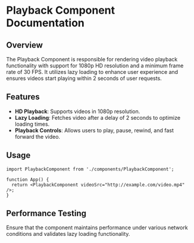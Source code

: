 # Playback Component Documentation

## Overview
The Playback Component is responsible for rendering video playback functionality with support for 1080p HD resolution and a minimum frame rate of 30 FPS. It utilizes lazy loading to enhance user experience and ensures videos start playing within 2 seconds of user requests.

## Features
- **HD Playback**: Supports videos in 1080p resolution.
- **Lazy Loading**: Fetches video after a delay of 2 seconds to optimize loading times.
- **Playback Controls**: Allows users to play, pause, rewind, and fast forward the video.

## Usage
```tsx
import PlaybackComponent from './components/PlaybackComponent';

function App() {
  return <PlaybackComponent videoSrc="http://example.com/video.mp4" />;
}
```

## Performance Testing
Ensure that the component maintains performance under various network conditions and validates lazy loading functionality.
